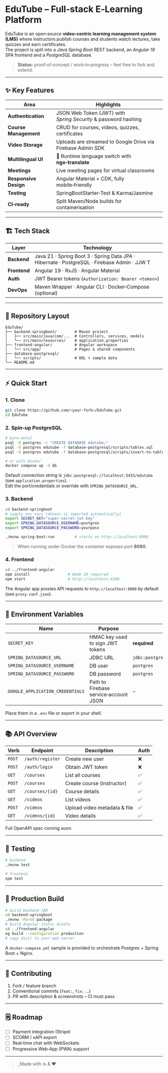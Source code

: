 # EduTube – Full‑stack E‑Learning Platform

EduTube is an open‑source **video‑centric learning management system (LMS)** where instructors publish courses and students watch lectures, take quizzes and earn certificates.  
The project is split into a *Java Spring Boot* REST backend, an *Angular 19* SPA frontend and a *PostgreSQL* database.

> **Status:** proof‑of‑concept / work‑in‑progress – feel free to fork and extend.

---

## ✨ Key Features
| Area | Highlights |
|------|------------|
| **Authentication** | JSON Web Token (JWT) with *Spring Security* & password hashing |
| **Course Management** | CRUD for courses, videos, quizzes, certificates |
| **Video Storage** | Uploads are streamed to Google Drive via Firebase Admin SDK |
| **Multilingual UI** | 🔁 Runtime language switch with **ngx‑translate** |
| **Meetings** | Live meeting pages for virtual classrooms |
| **Responsive Design** | Angular Material + CDK, fully mobile‑friendly |
| **Testing** | SpringBootStarter‑Test & Karma/Jasmine |
| **CI‑ready** | Split Maven/Node builds for containerisation |

---

## 🏗 Tech Stack

| Layer | Technology |
|-------|------------|
| **Backend** | Java 21 · Spring Boot 3 · Spring Data JPA · Hibernate · PostgreSQL · Firebase Admin · JJW T |
| **Frontend** | Angular 19 · RxJS · Angular Material | 
| **Auth** | JWT Bearer tokens (`Authorization: Bearer <token>`) |
| **DevOps** | Maven Wrapper · Angular CLI · Docker‑Compose (optional) |

---

## 📂 Repository Layout
```
EduTube/
├── backend-springboot/        # Maven project
│   ├── src/main/java/com/...  # Controllers, services, models
│   └── src/main/resources/    # application.properties
├── frontend-angular/          # Angular workspace
│   └── src/app/               # Pages & shared components
├── database-postgresql/
│   └── scripts/               # DDL + sample data
└── README.md
```

---

## ⚡ Quick Start

### 1. Clone
```bash
git clone https://github.com/<your‑fork>/EduTube.git
cd EduTube
```

### 2. Spin‑up PostgreSQL
```bash
# bare‑metal
psql -U postgres -c "CREATE DATABASE edutube;"
psql -U postgres edutube -f database-postgresql/scripts/tables.sql
psql -U postgres edutube -f database-postgresql/scripts/insert-to-tables.sql

# or with Docker
docker compose up -d db
```

Default connection string is `jdbc:postgresql://localhost:5433/edutube` (see `application.properties`).  
Edit the port/credentials or override with `SPRING_DATASOURCE_URL`.

### 3. Backend
```bash
cd backend-springboot
# supply env vars (dotenv is imported automatically)
export SECRET_KEY="super‑secret‑jwt‑key"
export SPRING_DATASOURCE_USERNAME=postgres
export SPRING_DATASOURCE_PASSWORD=yourpass

./mvnw spring-boot:run         # starts on http://localhost:8080
```

> When running under Docker the container exposes port **8080**.

### 4. Frontend
```bash
cd ../frontend-angular
npm install                 # Node 20 required
npm start                   # http://localhost:4200
```
The Angular app proxies API requests to `http://localhost:8080` by default (see `proxy.conf.json`).

---

## 🔑 Environment Variables

| Name | Purpose | Default |
|------|---------|---------|
| `SECRET_KEY` | HMAC key used to sign JWT tokens | **required** |
| `SPRING_DATASOURCE_URL` | JDBC URL | `jdbc:postgresql://localhost:5433/edutube` |
| `SPRING_DATASOURCE_USERNAME` | DB user | `postgres` |
| `SPRING_DATASOURCE_PASSWORD` | DB password | `postgres` |
| `GOOGLE_APPLICATION_CREDENTIALS` | Path to Firebase service‑account JSON | – |

Place them in a `.env` file or export in your shell.

---

## 📚 API Overview

| Verb | Endpoint | Description | Auth |
|------|----------|-------------|------|
| `POST` | `/auth/register` | Create new user | ❌ |
| `POST` | `/auth/login` | Obtain JWT token | ❌ |
| `GET` | `/courses` | List all courses | ✅ |
| `POST` | `/courses` | Create course (instructor) | ✅ |
| `GET` | `/courses/{id}` | Course details | ✅ |
| `GET` | `/videos` | List videos | ✅ |
| `POST` | `/videos` | Upload video metadata & file | ✅ |
| `GET` | `/videos/{id}` | Video details | ✅ |

Full OpenAPI spec coming soon.

---

## 🧪 Testing

```bash
# backend
./mvnw test

# frontend
npm test
```

---

## 🚀 Production Build

```bash
# build backend JAR
cd backend-springboot
./mvnw -Pprod package
# build Angular static bundle
cd ../frontend-angular
ng build --configuration production
# copy dist/ to your web server
```

A `docker-compose.yml` sample is provided to orchestrate Postgres + Spring Boot + Nginx.

---

## 🤝 Contributing

1. Fork / feature branch  
2. Conventional commits (`feat:`, `fix:` …)  
3. PR with description & screenshots – CI must pass

---

## 🗒️ Roadmap
- [ ] Payment integration (Stripe)  
- [ ] SCORM / xAPI export  
- [ ] Real‑time chat with WebSockets  
- [ ] Progressive Web‑App (PWA) support

---

> _Made with ☕ & ❤️

